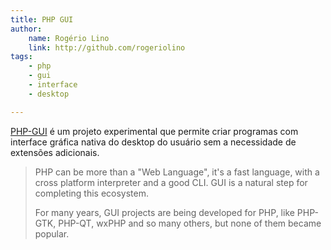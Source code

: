 ```yaml
---
title: PHP GUI
author:
    name: Rogério Lino
    link: http://github.com/rogeriolino
tags:
    - php
    - gui
    - interface
    - desktop

---
```


[PHP-GUI](https://github.com/gabrielrcouto/php-gui) é um projeto experimental que permite criar programas com interface gráfica nativa do desktop do usuário sem a necessidade de extensões adicionais.

>PHP can be more than a "Web Language", it's a fast language, with a cross platform interpreter and a good CLI. GUI is a natural step for completing this ecosystem.
>
>For many years, GUI projects are being developed for PHP, like PHP-GTK, PHP-QT, wxPHP and so many others, but none of them became popular.
